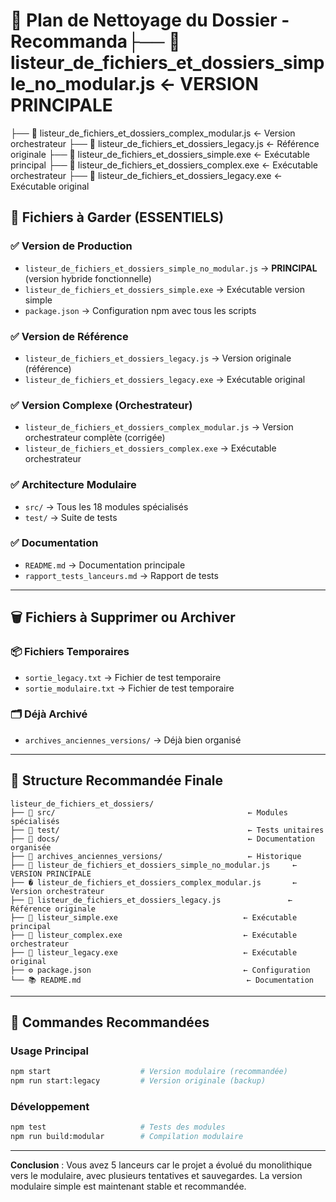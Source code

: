 # 🧹 Plan de Nettoyage du Dossier - Recommanda├── 📄 listeur_de_fichiers_et_dossiers_simple_no_modular.js     ← VERSION PRINCIPALE
├── 📄 listeur_de_fichiers_et_dossiers_complex_modular.js       ← Version orchestrateur
├── 📄 listeur_de_fichiers_et_dossiers_legacy.js               ← Référence originale
├── 🚀 listeur_de_fichiers_et_dossiers_simple.exe              ← Exécutable principal
├── 🚀 listeur_de_fichiers_et_dossiers_complex.exe             ← Exécutable orchestrateur
├── 🚀 listeur_de_fichiers_et_dossiers_legacy.exe              ← Exécutable original

## 🎯 **Fichiers à Garder (ESSENTIELS)**

### ✅ **Version de Production**
- `listeur_de_fichiers_et_dossiers_simple_no_modular.js` → **PRINCIPAL** (version hybride fonctionnelle)
- `listeur_de_fichiers_et_dossiers_simple.exe` → Exécutable version simple
- `package.json` → Configuration npm avec tous les scripts

### ✅ **Version de Référence**
- `listeur_de_fichiers_et_dossiers_legacy.js` → Version originale (référence)
- `listeur_de_fichiers_et_dossiers_legacy.exe` → Exécutable original

### ✅ **Version Complexe (Orchestrateur)**
- `listeur_de_fichiers_et_dossiers_complex_modular.js` → Version orchestrateur complète (corrigée)
- `listeur_de_fichiers_et_dossiers_complex.exe` → Exécutable orchestrateur

### ✅ **Architecture Modulaire**
- `src/` → Tous les 18 modules spécialisés
- `test/` → Suite de tests

### ✅ **Documentation**
- `README.md` → Documentation principale
- `rapport_tests_lanceurs.md` → Rapport de tests

---

## 🗑️ **Fichiers à Supprimer ou Archiver**

### 📦 **Fichiers Temporaires**
- `sortie_legacy.txt` → Fichier de test temporaire
- `sortie_modulaire.txt` → Fichier de test temporaire

### 🗂️ **Déjà Archivé**
- `archives_anciennes_versions/` → Déjà bien organisé

---

## 🎯 **Structure Recommandée Finale**

```
listeur_de_fichiers_et_dossiers/
├── 📁 src/                                           ← Modules spécialisés
├── 📁 test/                                          ← Tests unitaires
├── 📁 docs/                                          ← Documentation organisée
├── 📁 archives_anciennes_versions/                   ← Historique
├── 📄 listeur_de_fichiers_et_dossiers_simple_no_modular.js     ← VERSION PRINCIPALE
├── � listeur_de_fichiers_et_dossiers_complex_modular.js       ← Version orchestrateur
├── 📄 listeur_de_fichiers_et_dossiers_legacy.js               ← Référence originale
├── 🚀 listeur_simple.exe                            ← Exécutable principal
├── 🚀 listeur_complex.exe                           ← Exécutable orchestrateur
├── 🚀 listeur_legacy.exe                            ← Exécutable original
├── ⚙️ package.json                                  ← Configuration
└── 📚 README.md                                     ← Documentation
```

---

## 🚀 **Commandes Recommandées**

### **Usage Principal**
```bash
npm start                    # Version modulaire (recommandée)
npm run start:legacy         # Version originale (backup)
```

### **Développement**
```bash
npm test                     # Tests des modules
npm run build:modular        # Compilation modulaire
```

---

**Conclusion** : Vous avez 5 lanceurs car le projet a évolué du monolithique vers le modulaire, avec plusieurs tentatives et sauvegardes. La version modulaire simple est maintenant stable et recommandée.
